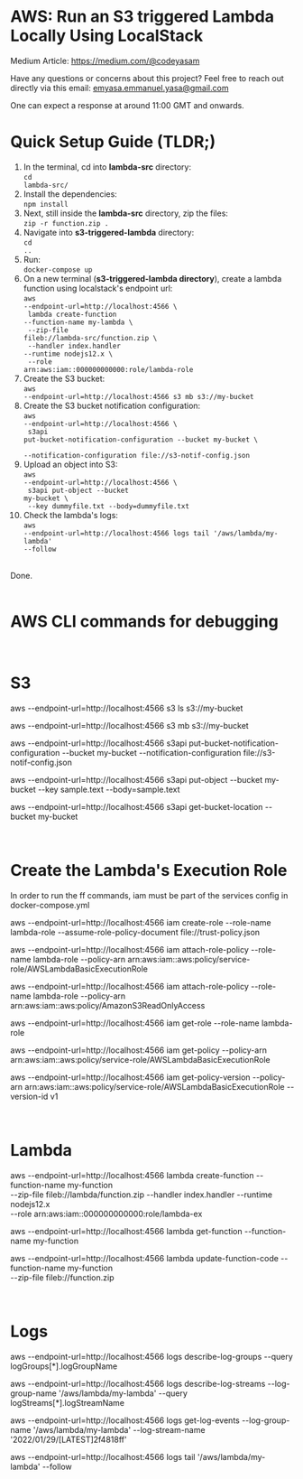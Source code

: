# AWS: Run an S3 triggered Lambda Locally Using LocalStack

Medium Article: https://medium.com/@codeyasam

Have any questions or concerns about this project? Feel free to reach out directly via this email: emyasa.emmanuel.yasa@gmail.com

One can expect a response at around 11:00 GMT and onwards.

# Quick Setup Guide (TLDR;)
1. In the terminal, cd into <b>lambda-src</b> directory:
<br/> <code>cd lambda-src/</code>
2. Install the dependencies:
<br/> <code>npm install</code>
3. Next, still inside the <b>lambda-src</b> directory, zip the files:
<br/> <code>zip -r function.zip .</code>
4. Navigate into <b>s3-triggered-lambda</b> directory:
<br/> <code>cd ..</code>
5. Run:
<br/> <code>docker-compose up</code>
6. On a new terminal (<b>s3-triggered-lambda directory</b>), create a lambda function using localstack's endpoint url: 
<br/><code>aws --endpoint-url=http://localhost:4566 \ <br/>
lambda create-function --function-name my-lambda \ <br/>
--zip-file fileb://lambda-src/function.zip \ <br/> 
--handler index.handler --runtime nodejs12.x \ <br/>
--role arn:aws:iam::000000000000:role/lambda-role</code>
7. Create the S3 bucket: <br/> 
<code>aws --endpoint-url=http://localhost:4566 s3 mb s3://my-bucket</code>
8. Create the S3 bucket notification configuration:<br/>
<code>aws --endpoint-url=http://localhost:4566 \ <br/> 
s3api put-bucket-notification-configuration --bucket my-bucket \ <br/> 
--notification-configuration file://s3-notif-config.json</code>
9. Upload an object into S3: <br/>
<code>aws --endpoint-url=http://localhost:4566 \ <br/>
s3api put-object --bucket my-bucket \ <br/> --key dummyfile.txt --body=dummyfile.txt</code>
10. Check the lambda's logs: <br/>
<code>aws --endpoint-url=http://localhost:4566 logs tail '/aws/lambda/my-lambda' --follow</code>

<br/>
Done.
<br/>
<br/>

# AWS CLI commands for debugging

<br/>

# S3
aws --endpoint-url=http://localhost:4566 s3 ls s3://my-bucket

aws --endpoint-url=http://localhost:4566 s3 mb s3://my-bucket

aws --endpoint-url=http://localhost:4566 s3api put-bucket-notification-configuration --bucket my-bucket --notification-configuration file://s3-notif-config.json

aws --endpoint-url=http://localhost:4566 s3api put-object --bucket my-bucket --key sample.text --body=sample.text

aws --endpoint-url=http://localhost:4566 s3api get-bucket-location --bucket my-bucket

<br/>

# Create the Lambda's Execution Role 
In order to run the ff commands, iam must be part of the services config in docker-compose.yml

aws --endpoint-url=http://localhost:4566 iam create-role --role-name lambda-role --assume-role-policy-document file://trust-policy.json

aws --endpoint-url=http://localhost:4566 iam attach-role-policy --role-name lambda-role --policy-arn arn:aws:iam::aws:policy/service-role/AWSLambdaBasicExecutionRole

aws --endpoint-url=http://localhost:4566 iam attach-role-policy --role-name lambda-role --policy-arn arn:aws:iam::aws:policy/AmazonS3ReadOnlyAccess

aws --endpoint-url=http://localhost:4566 iam get-role --role-name lambda-role

aws --endpoint-url=http://localhost:4566 iam get-policy --policy-arn arn:aws:iam::aws:policy/service-role/AWSLambdaBasicExecutionRole

aws --endpoint-url=http://localhost:4566 iam get-policy-version --policy-arn arn:aws:iam::aws:policy/service-role/AWSLambdaBasicExecutionRole --version-id v1

<br/>

# Lambda
 aws --endpoint-url=http://localhost:4566 lambda create-function --function-name my-function \
--zip-file fileb://lambda/function.zip --handler index.handler --runtime nodejs12.x \
--role arn:aws:iam::000000000000:role/lambda-ex

aws --endpoint-url=http://localhost:4566 lambda get-function --function-name my-function

aws --endpoint-url=http://localhost:4566 lambda update-function-code --function-name my-function \
--zip-file fileb://function.zip

<br/>

# Logs
aws --endpoint-url=http://localhost:4566 logs describe-log-groups --query logGroups[*].logGroupName

aws --endpoint-url=http://localhost:4566 logs describe-log-streams --log-group-name '/aws/lambda/my-lambda' --query logStreams[*].logStreamName

aws --endpoint-url=http://localhost:4566 logs get-log-events --log-group-name '/aws/lambda/my-lambda' --log-stream-name '2022/01/29/[LATEST]2f4818ff'

aws --endpoint-url=http://localhost:4566 logs tail '/aws/lambda/my-lambda' --follow
